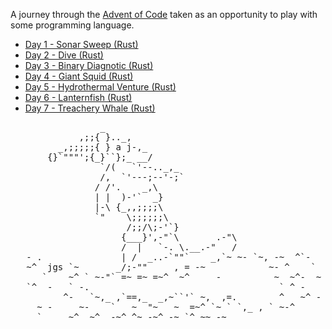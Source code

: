 
A journey through the [Advent of Code](https://adventofcode.com/2021/about) taken as an opportunity to play with some programming language.

- [Day 1 - Sonar Sweep (Rust)](./01_sonar_sweep/README.md)
- [Day 2 - Dive (Rust)](./02_dive/README.md)
- [Day 3 - Binary Diagnotic (Rust)](./03_binary_diagnostic/README.md)
- [Day 4 - Giant Squid (Rust)](./04_giant_squid/README.md)
- [Day 5 - Hydrothermal Venture (Rust)](./05_hydroventure/README.md)
- [Day 6 - Lanternfish (Rust)](./06_lanternfish/README.md)
- [Day 7 - Treachery Whale (Rust)](./07_treachery_whale/README.md)


<pre>
                 _
             ,;;{ }.._,
         _,;;;;;{ } a j-,_
       {}`"""';{_}``};_ __/
                 `/(   `'--.._,_
                 /,  `'---;--'-;`
                / /'.    _,\
                | |  )-'`  _}
                |-\ {_,,;;;;\
                `"    \;;;;;;\
                      /;;/\;-'`}
                     {___}',-"`\       .-"\
                     /  |   `-. \.__.-"   /
   - .               | /  _..-`""`    _,`~ ~- `~, -~  ^`-
   ~^  jgs `~       _/;-""     , = -~            ~- ^    `
      `    ~^ ` ~-"` =~ =~ =~^  ~^     -          ~  ~^-  ~
   `^  -   ` -.                                    ` ^ -
          ^-   `~,_ ,`==,_  _,~``'` ~,  ,=.        ^   ~^ -
     ~ -     ~-    `   ~  "~   ~  =~^ `~ ` `,_ , ` ~-^
     `     ~^  ~^  -~^ ^~ -~^ -~ `^ ~~ -~
</pre>
